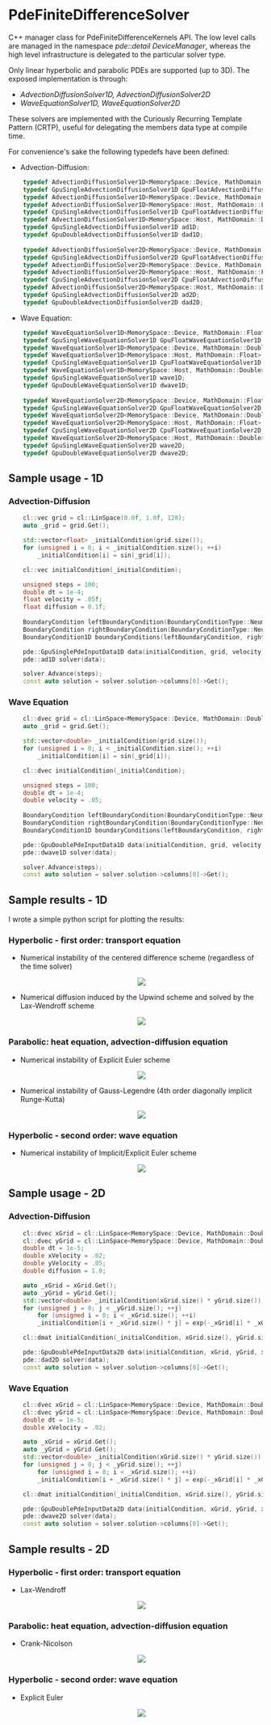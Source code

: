 # PdeFiniteDifferenceSolver
C++ manager class for PdeFiniteDifferenceKernels API. The low level calls are managed in the namespace <i>pde::detail DeviceManager</i>, whereas the high level infrastructure is delegated to the particular solver type. 

Only linear hyperbolic and parabolic PDEs are supported (up to 3D). The exposed implementation is through:
- <i>AdvectionDiffusionSolver1D, AdvectionDiffusionSolver2D</i>
- <i>WaveEquationSolver1D, WaveEquationSolver2D</i>

These solvers are implemented with the Curiously Recurring Template Pattern (CRTP), useful for delegating the members data type at compile time.

For convenience's sake the following typedefs have been defined:

- Advection-Diffusion:
```c++
	typedef AdvectionDiffusionSolver1D<MemorySpace::Device, MathDomain::Float> GpuSingleAdvectionDiffusionSolver1D;
	typedef GpuSingleAdvectionDiffusionSolver1D GpuFloatAdvectionDiffusionSolver1D;
	typedef AdvectionDiffusionSolver1D<MemorySpace::Device, MathDomain::Double> GpuDoubleAdvectionDiffusionSolver1D;
	typedef AdvectionDiffusionSolver1D<MemorySpace::Host, MathDomain::Float> CpuSingleAdvectionDiffusionSolver1D;
	typedef CpuSingleAdvectionDiffusionSolver1D CpuFloatAdvectionDiffusionSolver1D;
	typedef AdvectionDiffusionSolver1D<MemorySpace::Host, MathDomain::Double> CpuDoubleAdvectionDiffusionSolver1D;
	typedef GpuSingleAdvectionDiffusionSolver1D ad1D;
	typedef GpuDoubleAdvectionDiffusionSolver1D dad1D;
  
	typedef AdvectionDiffusionSolver2D<MemorySpace::Device, MathDomain::Float> GpuSingleAdvectionDiffusionSolver2D;
	typedef GpuSingleAdvectionDiffusionSolver2D GpuFloatAdvectionDiffusionSolver2D;
	typedef AdvectionDiffusionSolver2D<MemorySpace::Device, MathDomain::Double> GpuDoubleAdvectionDiffusionSolver2D;
	typedef AdvectionDiffusionSolver2D<MemorySpace::Host, MathDomain::Float> CpuSingleAdvectionDiffusionSolver2D;
	typedef CpuSingleAdvectionDiffusionSolver2D CpuFloatAdvectionDiffusionSolver2D;
	typedef AdvectionDiffusionSolver2D<MemorySpace::Host, MathDomain::Double> CpuDoubleAdvectionDiffusionSolver2D;
	typedef GpuSingleAdvectionDiffusionSolver2D ad2D;
	typedef GpuDoubleAdvectionDiffusionSolver2D dad2D;
```

- Wave Equation:
```c++
	typedef WaveEquationSolver1D<MemorySpace::Device, MathDomain::Float> GpuSingleWaveEquationSolver1D;
	typedef GpuSingleWaveEquationSolver1D GpuFloatWaveEquationSolver1D;
	typedef WaveEquationSolver1D<MemorySpace::Device, MathDomain::Double> GpuDoubleWaveEquationSolver1D;
	typedef WaveEquationSolver1D<MemorySpace::Host, MathDomain::Float> CpuSingleWaveEquationSolver1D;
	typedef CpuSingleWaveEquationSolver1D CpuFloatWaveEquationSolver1D;
	typedef WaveEquationSolver1D<MemorySpace::Host, MathDomain::Double> CpuDoubleSolver1D;
	typedef GpuSingleWaveEquationSolver1D wave1D;
	typedef GpuDoubleWaveEquationSolver1D dwave1D;
  
	typedef WaveEquationSolver2D<MemorySpace::Device, MathDomain::Float> GpuSingleWaveEquationSolver2D;
	typedef GpuSingleWaveEquationSolver2D GpuFloatWaveEquationSolver2D;
	typedef WaveEquationSolver2D<MemorySpace::Device, MathDomain::Double> GpuDoubleWaveEquationSolver2D;
	typedef WaveEquationSolver2D<MemorySpace::Host, MathDomain::Float> CpuSingleWaveEquationSolver2D;
	typedef CpuSingleWaveEquationSolver2D CpuFloatWaveEquationSolver2D;
	typedef WaveEquationSolver2D<MemorySpace::Host, MathDomain::Double> CpuDoubleSolver2D;
	typedef GpuSingleWaveEquationSolver2D wave2D;
	typedef GpuDoubleWaveEquationSolver2D dwave2D;
```

## Sample usage - 1D
### Advection-Diffusion
```c++
	cl::vec grid = cl::LinSpace(0.0f, 1.0f, 128);
	auto _grid = grid.Get();

	std::vector<float> _initialCondition(grid.size());
	for (unsigned i = 0; i < _initialCondition.size(); ++i)
		_initialCondition[i] = sin(_grid[i]);

	cl::vec initialCondition(_initialCondition);

	unsigned steps = 100;
	double dt = 1e-4;
	float velocity = .05f;
	float diffusion = 0.1f;
	
	BoundaryCondition leftBoundaryCondition(BoundaryConditionType::Neumann, 0.0);
	BoundaryCondition rightBoundaryCondition(BoundaryConditionType::Neumann, 0.0);
	BoundaryCondition1D boundaryConditions(leftBoundaryCondition, rightBoundaryCondition);

	pde::GpuSinglePdeInputData1D data(initialCondition, grid, velocity, diffusion, dt, solverType, SpaceDiscretizerType::Centered, boundaryConditions);
	pde::ad1D solver(data);

	solver.Advance(steps);
	const auto solution = solver.solution->columns[0]->Get();
```

### Wave Equation
```c++
	cl::dvec grid = cl::LinSpace<MemorySpace::Device, MathDomain::Double>(0.0, 1.0, 128);
	auto _grid = grid.Get();

	std::vector<double> _initialCondition(grid.size());
	for (unsigned i = 0; i < _initialCondition.size(); ++i)
		_initialCondition[i] = sin(_grid[i]);

	cl::dvec initialCondition(_initialCondition);

	unsigned steps = 100;
	double dt = 1e-4;
	double velocity = .05;
	
	BoundaryCondition leftBoundaryCondition(BoundaryConditionType::Neumann, 0.0);
	BoundaryCondition rightBoundaryCondition(BoundaryConditionType::Neumann, 0.0);
	BoundaryCondition1D boundaryConditions(leftBoundaryCondition, rightBoundaryCondition);

	pde::GpuDoublePdeInputData1D data(initialCondition, grid, velocity, diffusion, dt, solverType, SpaceDiscretizerType::Centered, boundaryConditions);
	pde::dwave1D solver(data);

	solver.Advance(steps);
	const auto solution = solver.solution->columns[0]->Get();
```

## Sample results - 1D
I wrote a simple python script for plotting the results:

### Hyperbolic - first order: transport equation
- Numerical instability of the centered difference scheme (regardless of the time solver) <p align="center"> <img src="https://raw.githubusercontent.com/pmontalb/PdeFiniteDifferenceSolver/master/instability_compressed.gif"> </p>
- Numerical diffusion induced by the Upwind scheme and solved by the Lax-Wendroff scheme <p align="center"> <img src="https://raw.githubusercontent.com/pmontalb/PdeFiniteDifferenceSolver/master/numericalDiffusion_compressed.gif"> </p>

### Parabolic: heat equation, advection-diffusion equation
- Numerical instability of Explicit Euler scheme <p align="center"> <img src="https://raw.githubusercontent.com/pmontalb/PdeFiniteDifferenceSolver/master/diffusionInstability_compressed.gif"> </p>
- Numerical instability of Gauss-Legendre (4th order diagonally implicit Runge-Kutta) <p align="center"> <img src="https://raw.githubusercontent.com/pmontalb/PdeFiniteDifferenceSolver/master/rungeKuttaFourthOrderImplicitDiffusionInstability_compressed.gif"> </p>

### Hyperbolic - second order: wave equation
- Numerical instability of Implicit/Explicit Euler scheme <p align="center"> <img src="https://raw.githubusercontent.com/pmontalb/PdeFiniteDifferenceSolver/master/waveInstability1D_compressed.gif"> </p>

## Sample usage - 2D
### Advection-Diffusion
```c++
	cl::dvec xGrid = cl::LinSpace<MemorySpace::Device, MathDomain::Double>(0.0f, 1.0f, 32u);
	cl::dvec yGrid = cl::LinSpace<MemorySpace::Device, MathDomain::Double>(0.0f, 1.0f, 32u);
	double dt = 1e-5;
	double xVelocity = .02;
	double yVelocity = .05;
	double diffusion = 1.0;

	auto _xGrid = xGrid.Get();
	auto _yGrid = yGrid.Get();
	std::vector<double> _initialCondition(xGrid.size() * yGrid.size());
	for (unsigned j = 0; j < _yGrid.size(); ++j)
	    for (unsigned i = 0; i < _xGrid.size(); ++i)
		_initialCondition[i + _xGrid.size() * j] = exp(-_xGrid[i] * _xGrid[i] - _yGrid[i] * _yGrid[i]);

	cl::dmat initialCondition(_initialCondition, xGrid.size(), yGrid.size());

	pde::GpuDoublePdeInputData2D data(initialCondition, xGrid, yGrid, xVelocity, yVelocity, diffusion, dt, solverType, SpaceDiscretizerType::Centered, boundaryConditions);
	pde::dad2D solver(data);
	const auto solution = solver.solution->columns[0]->Get();
```

### Wave Equation
```c++
	cl::dvec xGrid = cl::LinSpace<MemorySpace::Device, MathDomain::Double>(0.0f, 1.0f, 32u);
	cl::dvec yGrid = cl::LinSpace<MemorySpace::Device, MathDomain::Double>(0.0f, 1.0f, 32u);
	double dt = 1e-5;
	double xVelocity = .02;

	auto _xGrid = xGrid.Get();
	auto _yGrid = yGrid.Get();
	std::vector<double> _initialCondition(xGrid.size() * yGrid.size());
	for (unsigned j = 0; j < _yGrid.size(); ++j)
	    for (unsigned i = 0; i < _xGrid.size(); ++i)
		_initialCondition[i + _xGrid.size() * j] = exp(-_xGrid[i] * _xGrid[i] - _yGrid[i] * _yGrid[i]);

	cl::dmat initialCondition(_initialCondition, xGrid.size(), yGrid.size());

	pde::GpuDoublePdeInputData2D data(initialCondition, xGrid, yGrid, xVelocity, 0.0, 0.0, dt, solverType, SpaceDiscretizerType::Centered, boundaryConditions);
	pde::dwave2D solver(data);
	const auto solution = solver.solution->columns[0]->Get();
```

## Sample results - 2D
### Hyperbolic - first order: transport equation
- Lax-Wendroff <p align="center"> <img src="https://raw.githubusercontent.com/pmontalb/PdeFiniteDifferenceSolver/master/transport2d_compressed.gif"> </p>

### Parabolic: heat equation, advection-diffusion equation
- Crank-Nicolson <p align="center"> <img src="https://raw.githubusercontent.com/pmontalb/PdeFiniteDifferenceSolver/master/diffusion2d_compressed.gif"> </p>

### Hyperbolic - second order: wave equation
- Explicit Euler <p align="center"> <img src="https://raw.githubusercontent.com/pmontalb/PdeFiniteDifferenceSolver/master/wave2d_compressed.gif"> </p>
